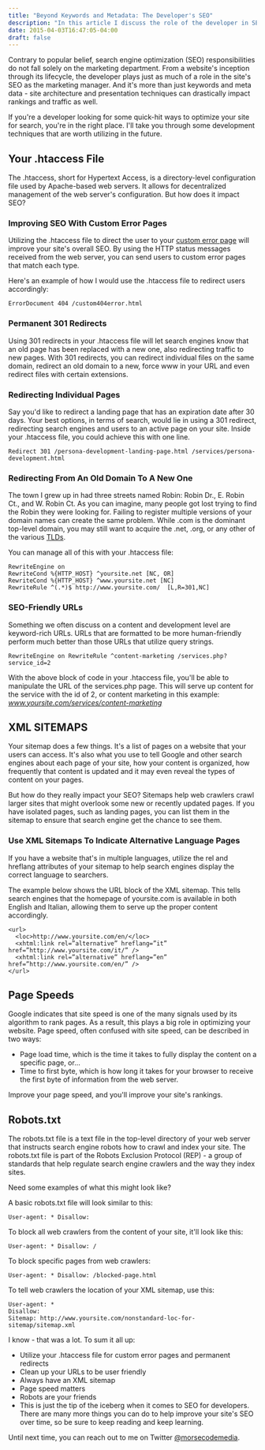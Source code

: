 ```yaml
---
title: "Beyond Keywords and Metadata: The Developer's SEO"
description: "In this article I discuss the role of the developer in SEO"
date: 2015-04-03T16:47:05-04:00
draft: false
---
```

Contrary to popular belief, search engine optimization (SEO) responsibilities do not fall solely on the marketing department. From a website's inception through its lifecycle, the developer plays just as much of a role in the site's SEO as the marketing manager. And it's more than just keywords and meta data - site architecture and presentation techniques can drastically impact rankings and traffic as well.

If you're a developer looking for some quick-hit ways to optimize your site for search, you're in the right place. I'll take you through some development techniques that are worth utilizing in the future.

## Your .htaccess File

The .htaccess, short for Hypertext Access, is a directory-level configuration file used by Apache-based web servers. It allows for decentralized management of the web server's configuration. But how does it impact SEO?

### Improving SEO With Custom Error Pages

Utilizing the .htaccess file to direct the user to your [custom error page][ERROR] will improve your site's overall SEO. By using the HTTP status messages received from the web server, you can send users to custom error pages that match each type.

Here's an example of how I would use the .htaccess file to redirect users accordingly:

    ErrorDocument 404 /custom404error.html

### Permanent 301 Redirects

Using 301 redirects in your .htaccess file will let search engines know that an old page has been replaced with a new one, also redirecting traffic to new pages. With 301 redirects, you can redirect individual files on the same domain, redirect an old domain to a new, force www in your URL and even redirect files with certain extensions.

### Redirecting Individual Pages

Say you'd like to redirect a landing page that has an expiration date after 30 days. Your best options, in terms of search, would lie in using a 301 redirect, redirecting search engines and users to an active page on your site. Inside your .htaccess file, you could achieve this with one line.

    Redirect 301 /persona-development-landing-page.html /services/persona-development.html

### Redirecting From An Old Domain To A New One

The town I grew up in had three streets named Robin: Robin Dr., E. Robin Ct., and W. Robin Ct. As you can imagine, many people got lost trying to find the Robin they were looking for. Failing to register multiple versions of your domain names can create the same problem. While .com is the dominant top-level domain, you may still want to acquire the .net, .org, or any other of the various [TLDs][TLD].

You can manage all of this with your .htaccess file:

    RewriteEngine on
    RewriteCond %{HTTP_HOST} ^yoursite.net [NC, OR]
    RewriteCond %{HTTP_HOST} ^www.yoursite.net [NC]
    RewriteRule ^(.*)$ http://www.yoursite.com/  [L,R=301,NC]

### SEO-Friendly URLs

Something we often discuss on a content and development level are keyword-rich URLs. URLs that are formatted to be more human-friendly perform much better than those URLs that utilize query strings.

    RewriteEngine on RewriteRule ^content-marketing /services.php?service_id=2

 With the above block of code in your .htaccess file, you'll be able to manipulate the URL of the services.php page. This will serve up content for the service with the id of 2, or content marketing in this example: _www.yoursite.com/services/content-marketing_

## XML SITEMAPS

Your sitemap does a few things. It's a list of pages on a website that your users can access. It's also what you use to tell Google and other search engines about each page of your site, how your content is organized, how frequently that content is updated and it may even reveal the types of content on your pages.

But how do they really impact your SEO? Sitemaps help web crawlers crawl larger sites that might overlook some new or recently updated pages. If you have isolated pages, such as landing pages, you can list them in the sitemap to ensure that search engine get the chance to see them.

### Use XML Sitemaps To Indicate Alternative Language Pages

If you have a website that's in multiple languages, utilize the rel and hreflang attributes of your sitemap to help search engines display the correct language to searchers.

The example below shows the URL block of the XML sitemap. This tells search engines that the homepage of yoursite.com is available in both English and Italian, allowing them to serve up the proper content accordingly.

    <url>
      <loc>http://www.yoursite.com/en/</loc>
      <xhtml:link rel=”alternative” hreflang=”it” href=”http://www.yoursite.com/it/” />
      <xhtml:link rel=”alternative” hreflang=”en” href=”http://www.yoursite.com/en/” />
    </url>


## Page Speeds

Google indicates that site speed is one of the many signals used by its algorithm to rank pages. As a result, this plays a big role in optimizing your website. Page speed, often confused with site speed, can be described in two ways:

* Page load time, which is the time it takes to fully display the content on a specific page, or...
* Time to first byte, which is how long it takes for your browser to receive the first byte of information from the web server.

Improve your page speed, and you'll improve your site's rankings.

## Robots.txt

The robots.txt file is a text file in the top-level directory of your web server that instructs search engine robots how to crawl and index your site. The robots.txt file is part of the Robots Exclusion Protocol (REP) - a group of standards that help regulate search engine crawlers and the way they index sites.

Need some examples of what this might look like?

A basic robots.txt file will look similar to this:

    User-agent: * Disallow:

To block all web crawlers from the content of your site, it'll look like this:

    User-agent: * Disallow: /

To block specific pages from web crawlers:

    User-agent: * Disallow: /blocked-page.html

To tell web crawlers the location of your XML sitemap, use this:

    User-agent: *
    Disallow:
    Sitemap: http://www.yoursite.com/nonstandard-loc-for-sitemap/sitemap.xml

I know - that was a lot. To sum it all up:

* Utilize your .htaccess file for custom error pages and permanent redirects
* Clean up your URLs to be user friendly
* Always have an XML sitemap
* Page speed matters
* Robots are your friends
* This is just the tip of the iceberg when it comes to SEO for developers. There are many more things you can do to help improve your site's SEO over time, so be sure to keep reading and keep learning.

Until next time, you can reach out to me on Twitter [@morsecodemedia][twacct].

  [twacct]: https://twitter.com/morsecodemedia "Follow @morsecodemedia on Twitter"
  [ERROR]: https://blog.morsecodemedia.com/why-build-a-custom-404-error-page/ "Why Build a Custom 404 Error Page"
  [TLD]: https://blog.morsecodemedia.com/internetology-101/ "Internetology 101"
